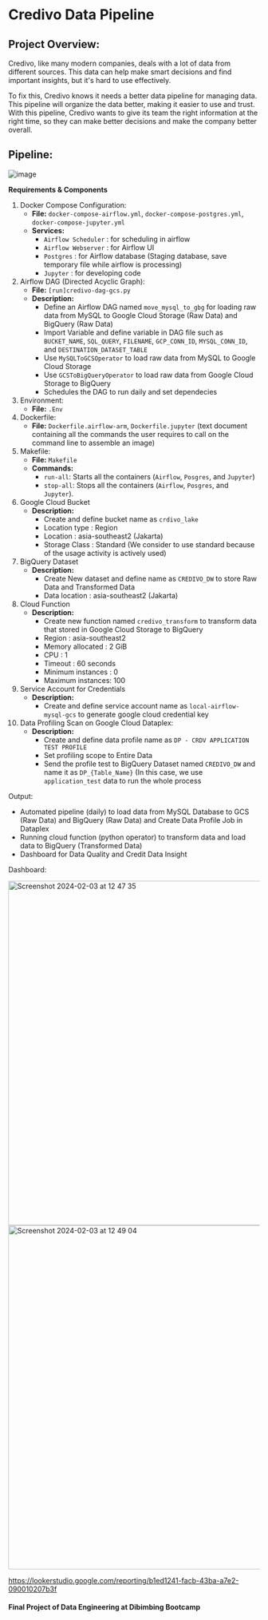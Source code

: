 # **Credivo Data Pipeline**

## Project Overview:
Credivo, like many modern companies, deals with a lot of data from different sources. This data can help make smart decisions and find important insights, but it's hard to use effectively.

To fix this, Credivo knows it needs a better data pipeline for managing data. This pipeline will organize the data better, making it easier to use and trust. With this pipeline, Credivo wants to give its team the right information at the right time, so they can make better decisions and make the company better overall.

## Pipeline:
![image](https://github.com/ariqarfina/credivo_pipeline/assets/101324931/e6228cbe-d66f-45b4-8892-d7c46dd6f682)


**Requirements & Components**
1. Docker Compose Configuration:
   - **File:** `docker-compose-airflow.yml`, `docker-compose-postgres.yml`, `docker-compose-jupyter.yml`
   - **Services:**
      - `Airflow Scheduler` : for scheduling in airflow
      - `Airflow Webserver` : for Airflow UI
      - `Postgres` : for Airflow database (Staging database, save temporary file while airflow is processing)
      - `Jupyter` : for developing code
2. Airflow DAG (Directed Acyclic Graph):
   - **File:** `[run]credivo-dag-gcs.py`
   - **Description:**
      - Define an Airflow DAG named `move_mysql_to_gbg` for loading raw data from MySQL to Google Cloud Storage (Raw Data) and BigQuery (Raw Data)
      - Import Variable and define variable in DAG file such as `BUCKET_NAME`, `SQL_QUERY`, `FILENAME`, `GCP_CONN_ID`, `MYSQL_CONN_ID`, and `DESTINATION_DATASET_TABLE`
      - Use `MySQLToGCSOperator` to load raw data from MySQL to Google Cloud Storage
      - Use `GCSToBigQueryOperator` to load raw data from Google Cloud Storage to BigQuery
      - Schedules the DAG to run daily and set dependecies
3. Environment:
   -  **File:** `.Env`
4. Dockerfile:
   - **File:** `Dockerfile.airflow-arm`, `Dockerfile.jupyter` (text document containing all the commands the user requires to call on the command line to assemble an image)
5. Makefile:
   - **File:** `Makefile`
   - **Commands:**
      - `run-all`: Starts all the containers (`Airflow`, `Posgres`, and `Jupyter`)
      - `stop-all`: Stops all the containers (`Airflow`, `Posgres`, and `Jupyter`).
6. Google Cloud Bucket
   - **Description:**
      - Create and define bucket name as `crdivo_lake`
      - Location type : Region
      - Location : asia-southeast2 (Jakarta)
      - Storage Class : Standard (We consider to use standard because of the usage activity is actively used)
7. BigQuery Dataset
   - **Description:**
      - Create New dataset and define name as `CREDIVO_DW` to store Raw Data and Transformed Data
      - Data location : asia-southeast2 (Jakarta)
8. Cloud Function
   - **Description:**
     - Create new function named `credivo_transform` to transform data that stored in Google Cloud Storage to BigQuery
     - Region : asia-southeast2
     - Memory allocated : 2 GiB
     - CPU : 1
     - Timeout : 60 seconds
     - Minimum instances : 0
     - Maximum instances: 100  
9. Service Account for Credentials
   - **Description:**
      - Create and define service account name as `local-airflow-mysql-gcs` to generate google cloud credential key
10. Data Profiling Scan on Google Cloud Dataplex:
      - **Description:**
         - Create and define data profile name as `DP - CRDV APPLICATION TEST PROFILE`
         - Set profiling scope to Entire Data
         - Send the profile test to BigQuery Dataset named  `CREDIVO_DW` and name it as `DP_{Table_Name}` (In this case, we use `application_test` data to run the whole process

Output:
- Automated pipeline (daily) to load data from MySQL Database to GCS (Raw Data) and BigQuery (Raw Data) and Create Data Profile Job in Dataplex
- Running cloud function (python operator) to transform data and load data to BigQuery (Transformed Data)
- Dashboard for Data Quality and Credit Data Insight


Dashboard:

<img width="690" alt="Screenshot 2024-02-03 at 12 47 35" src="https://github.com/ariqarfina/credivo_pipeline/assets/101324931/8d3e13fe-1cde-495f-af8b-9bd0a88e60f0">
<img width="689" alt="Screenshot 2024-02-03 at 12 49 04" src="https://github.com/ariqarfina/credivo_pipeline/assets/101324931/e412f96a-c8ef-403b-bc20-320b83c0def9">

https://lookerstudio.google.com/reporting/b1ed1241-facb-43ba-a7e2-090010207b3f











#### Final Project of Data Engineering at Dibimbing Bootcamp
